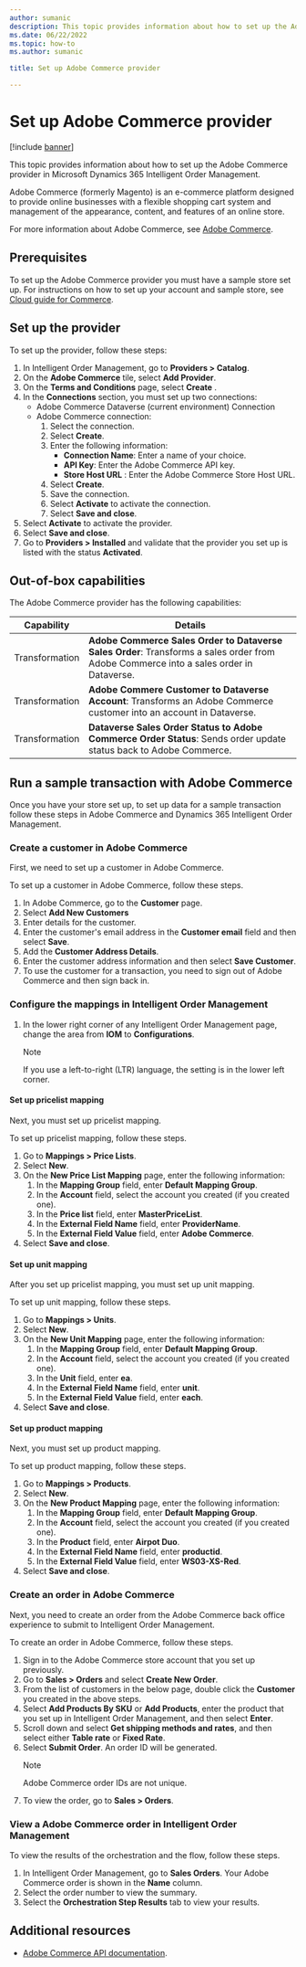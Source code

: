 ```yaml
---
author: sumanic
description: This topic provides information about how to set up the Adobe Commerce provider in Microsoft Dynamics 365 Intelligent Order Management.
ms.date: 06/22/2022
ms.topic: how-to
ms.author: sumanic

title: Set up Adobe Commerce provider

---
```


# Set up Adobe Commerce provider

[!include [banner](includes/banner.md)]

This topic provides information about how to set up the Adobe Commerce provider in Microsoft Dynamics 365 Intelligent Order Management.

Adobe Commerce (formerly Magento) is an e-commerce platform designed to provide online businesses with a flexible shopping cart system and management of the appearance, content, and features of an online store.

For more information about Adobe Commerce, see [Adobe Commerce](https://business.adobe.com/products/magento/magento-commerce.html). 

## Prerequisites 

To set up the Adobe Commerce provider you must have a sample store set up. For instructions on how to set up your account and sample store, see [Cloud guide for Commerce](https://devdocs.magento.com/cloud/bk-cloud.html). 

## Set up the provider

To set up the provider, follow these steps: 

1. In Intelligent Order Management, go to **Providers \> Catalog**.
1. On the **Adobe Commerce** tile, select **Add Provider**.
1. On the **Terms and Conditions** page, select **Create** .
1. In the **Connections** section, you must set up two connections:
    - Adobe Commerce Dataverse (current environment) Connection
    - Adobe Commerce connection:
        1. Select the connection.
        1. Select **Create**.
        1. Enter the following information: 
            - **Connection Name**: Enter a name of your choice.
            - **API Key**: Enter the Adobe Commerce API key.
            - **Store Host URL** : Enter the Adobe Commerce Store Host URL.
        1. Select **Create**.
        1. Save the connection.
        1. Select **Activate** to activate the connection.
        1. Select **Save and close**.
1. Select **Activate** to activate the provider.
1. Select **Save and close**.
1. Go to **Providers \> Installed** and validate that the provider you set up is listed with the status **Activated**.

## Out-of-box capabilities

The Adobe Commerce provider has the following capabilities:

|  Capability | Details |
| ------------------ | -------------------------------- |
| Transformation  |  **Adobe Commerce Sales Order to Dataverse Sales Order**: Transforms a sales order from Adobe Commerce into a sales order in Dataverse.|
| Transformation  |  **Adobe Commere Customer to Dataverse Account**: Transforms an Adobe Commerce customer into an account in Dataverse.|
| Transformation  |  **Dataverse Sales Order Status to Adobe Commerce Order Status**: Sends order update status back to Adobe Commerce.|

## Run a sample transaction with Adobe Commerce

Once you have your store set up, to set up data for a sample transaction follow these steps in Adobe Commerce and Dynamics 365 Intelligent Order Management. 

### Create a customer in Adobe Commerce

First, we need to set up a customer in Adobe Commerce.

To set up a customer in Adobe Commerce, follow these steps.

1. In Adobe Commerce, go to the **Customer** page.
2. Select **Add New Customers**
3. Enter details for the customer. 
4. Enter the customer's email address in the **Customer email** field and then select **Save**.
5. Add the **Customer Address Details**.
6. Enter the customer address information and then select **Save Customer**.
7. To use the customer for a transaction, you need to sign out of Adobe Commerce and then sign back in.

### Configure the mappings in Intelligent Order Management

1. In the lower right corner of any Intelligent Order Management page, change the area from **IOM** to **Configurations**.

    > [!NOTE]
    > If you use a left-to-right (LTR) language, the setting is in the lower left corner.

#### Set up pricelist mapping

Next, you must set up pricelist mapping.

To set up pricelist mapping, follow these steps.

1. Go to **Mappings \> Price Lists**.
1. Select **New**.
1. On the **New Price List Mapping** page, enter the following information:
    1. In the **Mapping Group** field, enter **Default Mapping Group**.
    1. In the **Account** field, select the account you created (if you created one).
    1. In the **Price list** field, enter **MasterPriceList**.
    1. In the **External Field Name** field, enter **ProviderName**.
    1. In the **External Field Value** field, enter **Adobe Commerce**.
1. Select **Save and close**.

#### Set up unit mapping

After you set up pricelist mapping, you must set up unit mapping.

To set up unit mapping, follow these steps.

1. Go to **Mappings \> Units**.
1. Select **New**.
1. On the **New Unit Mapping** page, enter the following information:
    1. In the **Mapping Group** field, enter **Default Mapping Group**.
    1. In the **Account** field, select the account you created (if you created one).
    1. In the **Unit** field, enter **ea**.
    1. In the **External Field Name** field, enter **unit**.
    1. In the **External Field Value** field, enter **each**.
1. Select **Save and close**.

#### Set up product mapping

Next, you must set up product mapping.

To set up product mapping, follow these steps.

1. Go to **Mappings \> Products**.
1. Select **New**.
1. On the **New Product Mapping** page, enter the following information:
    1. In the **Mapping Group** field, enter **Default Mapping Group**.
    1. In the **Account** field, select the account you created (if you created one).
    1. In the **Product** field, enter **Airpot Duo**.
    1. In the **External Field Name** field, enter **productid**.
    1. In the **External Field Value** field, enter **WS03-XS-Red**.
1. Select **Save and close**.

### Create an order in Adobe Commerce

Next, you need to create an order from the Adobe Commerce back office experience to submit to Intelligent Order Management.

To create an order in Adobe Commerce, follow these steps.

1. Sign in to the Adobe Commerce store account that you set up previously.
1. Go to **Sales \> Orders** and select **Create New Order**.
1. From the list of customers in the below page, double click the **Customer** you created in the above steps.
1. Select **Add Products By SKU** or **Add Products**, enter the product that you set up in Intelligent Order Management, and then select **Enter**.
1. Scroll down and select **Get shipping methods and rates**, and then select either **Table rate** or **Fixed Rate**.
1. Select **Submit Order**. An order ID will be generated. 
    > [!NOTE] 
    > Adobe Commerce order IDs are not unique.
1. To view the order, go to **Sales \> Orders**.

### View a Adobe Commerce order in Intelligent Order Management

To view the results of the orchestration and the flow, follow these steps.

1. In Intelligent Order Management, go to **Sales Orders**. Your Adobe Commerce order is shown in the **Name** column.
1. Select the order number to view the summary.
1. Select the **Orchestration Step Results** tab to view your results.

## Additional resources

- [Adobe Commerce API documentation](https://devdocs.magento.com/guides/v2.4/rest/bk-rest.html).

